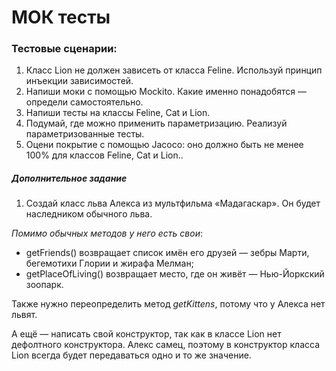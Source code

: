 # МОК тесты

### Тестовые сценарии:
1. Класс Lion не должен зависеть от класса Feline. Используй принцип инъекции зависимостей.
2. Напиши моки с помощью Mockito. Какие именно понадобятся — определи самостоятельно.
3. Напиши тесты на классы Feline, Cat и Lion.
4. Подумай, где можно применить параметризацию. Реализуй параметризованные тесты.
5. Оцени покрытие с помощью Jacoco: оно должно быть не менее 100% для классов Feline, Cat и Lion..

##### Дополнительное задание
1. Создай класс льва Алекса из мультфильма «Мадагаскар». Он будет наследником обычного льва.

*Помимо обычных методов у него есть свои*: 
- getFriends() возвращает список имён его друзей — зебры Марти, бегемотихи Глории и жирафа Мелман;
- getPlaceOfLiving() возвращает место, где он живёт — Нью-Йоркский зоопарк.

Также нужно переопределить метод *getKittens*, потому что у Алекса нет львят. 

А ещё — написать свой конструктор, так как в классе Lion нет дефолтного конструктора. Алекс самец, поэтому в конструктор класса Lion всегда будет передаваться одно и то же значение. 
